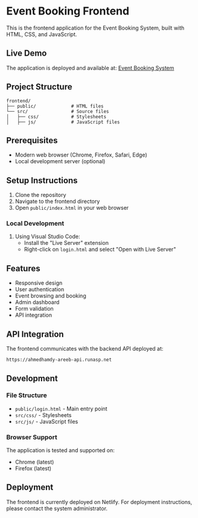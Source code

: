 # Event Booking Frontend

This is the frontend application for the Event Booking System, built with HTML, CSS, and JavaScript.

## Live Demo

The application is deployed and available at: [Event Booking System](https://ahmedhamdy-areeb-eventbooking.netlify.app/public/login.html)

## Project Structure

```
frontend/
├── public/             # HTML files
└── src/                # Source files
│   ├── css/            # Stylesheets
│   ├── js/             # JavaScript files
```

## Prerequisites

- Modern web browser (Chrome, Firefox, Safari, Edge)
- Local development server (optional)

## Setup Instructions

1. Clone the repository
2. Navigate to the frontend directory
3. Open `public/index.html` in your web browser

### Local Development

1. Using Visual Studio Code:
   - Install the "Live Server" extension
   - Right-click on `login.html` and select "Open with Live Server"

## Features

- Responsive design
- User authentication
- Event browsing and booking
- Admin dashboard
- Form validation
- API integration

## API Integration

The frontend communicates with the backend API deployed at:
```
https://ahmedhamdy-areeb-api.runasp.net
```

## Development

### File Structure

- `public/login.html` - Main entry point
- `src/css/` - Stylesheets
- `src/js/` - JavaScript files

### Browser Support

The application is tested and supported on:
- Chrome (latest)
- Firefox (latest)

## Deployment

The frontend is currently deployed on Netlify. For deployment instructions, please contact the system administrator.
